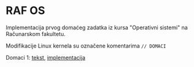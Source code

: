 # RAF OS

Implementacija prvog domaćeg zadatka iz kursa "Operativni sistemi" na Računarskom fakultetu.

Modifikacije Linux kernela su označene komentarima ``` // DOMACI ```

Domaci 1: [tekst](https://bitbucket.org/jelic98/raf_os/src/domaci-1/domaci-1.pdf), [implementacija](https://bitbucket.org/jelic98/raf_os/src/domaci-1)
